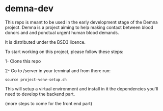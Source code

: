 # demna-dev
This repo is meant to be used in the early development stage of the Demna project. 
Demna is a project aiming to help making contact between blood donors and and ponctual urgent human blood demands. 

It is distributed under the BSD3 licence.


To start working on this project, please follow these steps:

1- Clone this repo

2- Go to /server in your terminal and from there run:

```source project-venv-setup.sh```

This will setup a virtual environment and install in it the dependencies you'll need to develop the backend part.

(more steps to come for the front end part)
